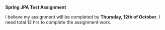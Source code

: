 **Spring JPA Test Assignment**

I believe my assignment will be completed by **Thursday, 12th of October**. I need total 12 hrs to complete the assignment work. 
